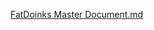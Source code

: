 [FatDoinks Master Document.md](https://github.com/user-attachments/files/20175923/FatDoinks.Master.Document.md)
